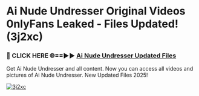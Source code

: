 # Ai Nude Undresser Original Videos 0nlyFans Leaked - Files Updated! (3j2xc)

<h3>🔴 CLICK HERE 🌐==►► <a href="https://tinyurl.com/52m3yx9h" rel="nofollow">Ai Nude Undresser Updated Files</a></h3>

Get Ai Nude Undresser and all content. Now you can access all videos and pictures of Ai Nude Undresser. New Updated Files 2025!

[![3j2xc](https://i.imgur.com/TnHtlc8.gif)](https://tinyurl.com/52m3yx9h)
